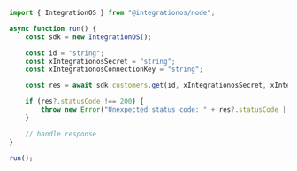 <!-- Start SDK Example Usage [usage] -->
```typescript
import { IntegrationOS } from "@integrationos/node";

async function run() {
    const sdk = new IntegrationOS();

    const id = "string";
    const xIntegrationosSecret = "string";
    const xIntegrationosConnectionKey = "string";

    const res = await sdk.customers.get(id, xIntegrationosSecret, xIntegrationosConnectionKey);

    if (res?.statusCode !== 200) {
        throw new Error("Unexpected status code: " + res?.statusCode || "-");
    }

    // handle response
}

run();

```
<!-- End SDK Example Usage [usage] -->